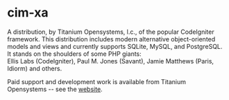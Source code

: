 cim-xa
======

A distribution, by Titanium Opensystems, l.c., of the popular CodeIgniter framework. 
This distribution includes modern alternative object-oriented models and views and currently supports SQLite, MySQL, and PostgreSQL.
It stands on the shoulders of some PHP giants:  
Ellis Labs (CodeIgniter), Paul M. Jones (Savant), Jamie Matthews (Paris, Idiorm) and others. 

Paid support and development work is available from Titanium Opensystems -- see the <a href="//tinyurl.com/dbmsmax">website</a>.


